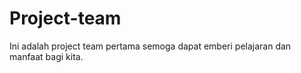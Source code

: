 # Project-team

Ini adalah project team pertama semoga dapat emberi pelajaran dan manfaat bagi kita.
